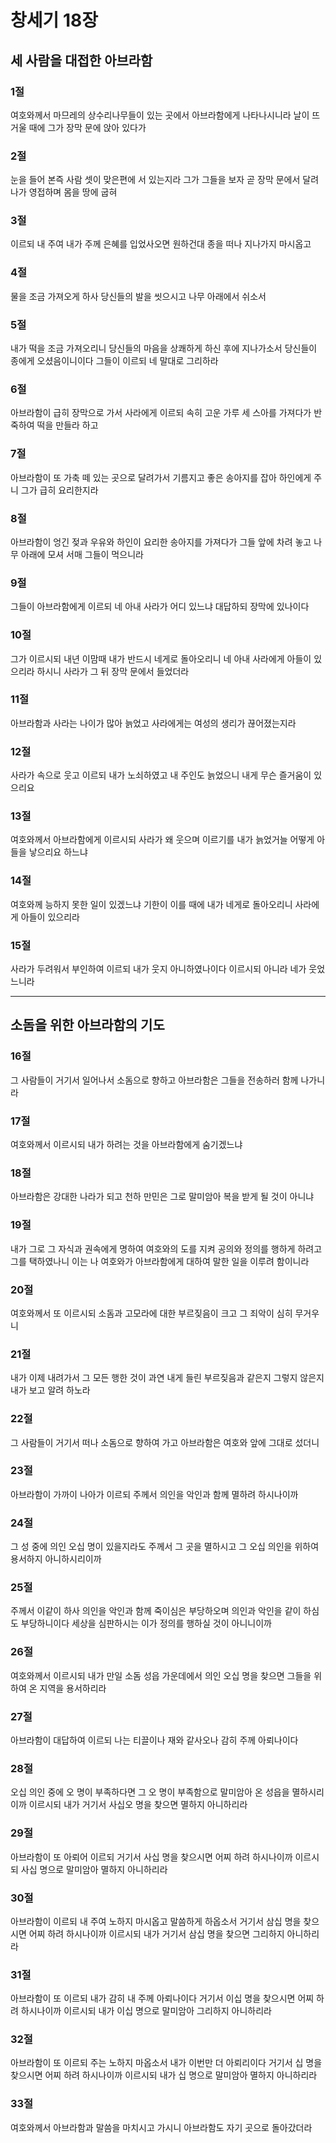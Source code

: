 # 창세기 18장

## 세 사람을 대접한 아브라함

### 1절
여호와께서 마므레의 상수리나무들이 있는 곳에서 아브라함에게 나타나시니라 날이 뜨거울 때에 그가 장막 문에 앉아 있다가

### 2절
눈을 들어 본즉 사람 셋이 맞은편에 서 있는지라 그가 그들을 보자 곧 장막 문에서 달려나가 영접하며 몸을 땅에 굽혀

### 3절
이르되 내 주여 내가 주께 은혜를 입었사오면 원하건대 종을 떠나 지나가지 마시옵고

### 4절
물을 조금 가져오게 하사 당신들의 발을 씻으시고 나무 아래에서 쉬소서

### 5절
내가 떡을 조금 가져오리니 당신들의 마음을 상쾌하게 하신 후에 지나가소서 당신들이 종에게 오셨음이니이다 그들이 이르되 네 말대로 그리하라

### 6절
아브라함이 급히 장막으로 가서 사라에게 이르되 속히 고운 가루 세 스아를 가져다가 반죽하여 떡을 만들라 하고

### 7절
아브라함이 또 가축 떼 있는 곳으로 달려가서 기름지고 좋은 송아지를 잡아 하인에게 주니 그가 급히 요리한지라

### 8절
아브라함이 엉긴 젖과 우유와 하인이 요리한 송아지를 가져다가 그들 앞에 차려 놓고 나무 아래에 모셔 서매 그들이 먹으니라

### 9절
그들이 아브라함에게 이르되 네 아내 사라가 어디 있느냐 대답하되 장막에 있나이다

### 10절
그가 이르시되 내년 이맘때 내가 반드시 네게로 돌아오리니 네 아내 사라에게 아들이 있으리라 하시니 사라가 그 뒤 장막 문에서 들었더라

### 11절
아브라함과 사라는 나이가 많아 늙었고 사라에게는 여성의 생리가 끊어졌는지라

### 12절
사라가 속으로 웃고 이르되 내가 노쇠하였고 내 주인도 늙었으니 내게 무슨 즐거움이 있으리요

### 13절
여호와께서 아브라함에게 이르시되 사라가 왜 웃으며 이르기를 내가 늙었거늘 어떻게 아들을 낳으리요 하느냐

### 14절
여호와께 능하지 못한 일이 있겠느냐 기한이 이를 때에 내가 네게로 돌아오리니 사라에게 아들이 있으리라

### 15절
사라가 두려워서 부인하여 이르되 내가 웃지 아니하였나이다 이르시되 아니라 네가 웃었느니라

---

## 소돔을 위한 아브라함의 기도

### 16절
그 사람들이 거기서 일어나서 소돔으로 향하고 아브라함은 그들을 전송하러 함께 나가니라

### 17절
여호와께서 이르시되 내가 하려는 것을 아브라함에게 숨기겠느냐

### 18절
아브라함은 강대한 나라가 되고 천하 만민은 그로 말미암아 복을 받게 될 것이 아니냐

### 19절
내가 그로 그 자식과 권속에게 명하여 여호와의 도를 지켜 공의와 정의를 행하게 하려고 그를 택하였나니 이는 나 여호와가 아브라함에게 대하여 말한 일을 이루려 함이니라

### 20절
여호와께서 또 이르시되 소돔과 고모라에 대한 부르짖음이 크고 그 죄악이 심히 무거우니

### 21절
내가 이제 내려가서 그 모든 행한 것이 과연 내게 들린 부르짖음과 같은지 그렇지 않은지 내가 보고 알려 하노라

### 22절
그 사람들이 거기서 떠나 소돔으로 향하여 가고 아브라함은 여호와 앞에 그대로 섰더니

### 23절
아브라함이 가까이 나아가 이르되 주께서 의인을 악인과 함께 멸하려 하시나이까

### 24절
그 성 중에 의인 오십 명이 있을지라도 주께서 그 곳을 멸하시고 그 오십 의인을 위하여 용서하지 아니하시리이까

### 25절
주께서 이같이 하사 의인을 악인과 함께 죽이심은 부당하오며 의인과 악인을 같이 하심도 부당하니이다 세상을 심판하시는 이가 정의를 행하실 것이 아니니이까

### 26절
여호와께서 이르시되 내가 만일 소돔 성읍 가운데에서 의인 오십 명을 찾으면 그들을 위하여 온 지역을 용서하리라

### 27절
아브라함이 대답하여 이르되 나는 티끌이나 재와 같사오나 감히 주께 아뢰나이다

### 28절
오십 의인 중에 오 명이 부족하다면 그 오 명이 부족함으로 말미암아 온 성읍을 멸하시리이까 이르시되 내가 거기서 사십오 명을 찾으면 멸하지 아니하리라

### 29절
아브라함이 또 아뢰어 이르되 거기서 사십 명을 찾으시면 어찌 하려 하시나이까 이르시되 사십 명으로 말미암아 멸하지 아니하리라

### 30절
아브라함이 이르되 내 주여 노하지 마시옵고 말씀하게 하옵소서 거기서 삼십 명을 찾으시면 어찌 하려 하시나이까 이르시되 내가 거기서 삼십 명을 찾으면 그리하지 아니하리라

### 31절
아브라함이 또 이르되 내가 감히 내 주께 아뢰나이다 거기서 이십 명을 찾으시면 어찌 하려 하시나이까 이르시되 내가 이십 명으로 말미암아 그리하지 아니하리라

### 32절
아브라함이 또 이르되 주는 노하지 마옵소서 내가 이번만 더 아뢰리이다 거기서 십 명을 찾으시면 어찌 하려 하시나이까 이르시되 내가 십 명으로 말미암아 멸하지 아니하리라

### 33절
여호와께서 아브라함과 말씀을 마치시고 가시니 아브라함도 자기 곳으로 돌아갔더라
